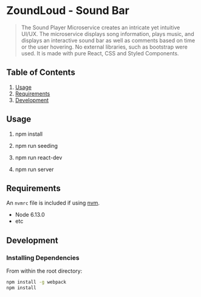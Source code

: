 # ZoundLoud - Sound Bar

> The Sound Player Microservice creates an intricate yet intuitive UI/UX. The microservice displays song information, plays music, and    displays an interactive sound bar as well as comments based on time or the user hovering.  No external libraries, such as bootstrap were used.  It is made with pure React, CSS and Styled Components.

## Table of Contents

1. [Usage](#Usage)
1. [Requirements](#requirements)
1. [Development](#development)

## Usage

1. npm install

2. npm run seeding

3. npm run react-dev

4. npm run server


## Requirements

An `nvmrc` file is included if using [nvm](https://github.com/creationix/nvm).

- Node 6.13.0
- etc

## Development

### Installing Dependencies

From within the root directory:

```sh
npm install -g webpack
npm install
```

